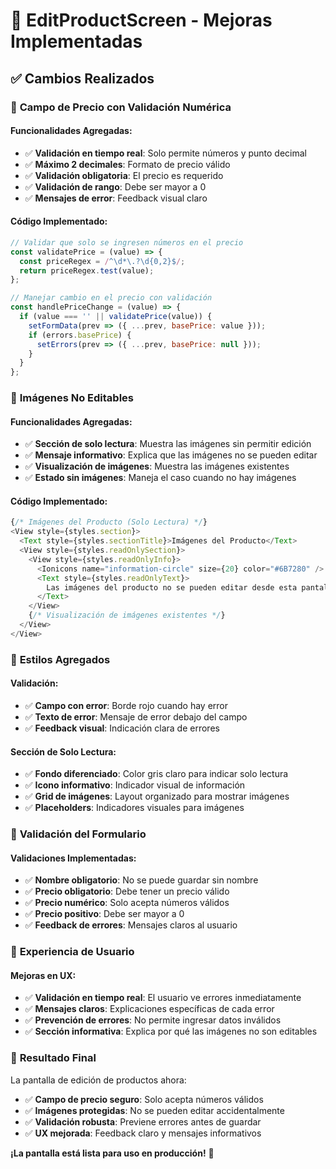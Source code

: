# 📱 EditProductScreen - Mejoras Implementadas

## ✅ Cambios Realizados

### 🔢 **Campo de Precio con Validación Numérica**

#### **Funcionalidades Agregadas:**
- ✅ **Validación en tiempo real**: Solo permite números y punto decimal
- ✅ **Máximo 2 decimales**: Formato de precio válido
- ✅ **Validación obligatoria**: El precio es requerido
- ✅ **Validación de rango**: Debe ser mayor a 0
- ✅ **Mensajes de error**: Feedback visual claro

#### **Código Implementado:**
```javascript
// Validar que solo se ingresen números en el precio
const validatePrice = (value) => {
  const priceRegex = /^\d*\.?\d{0,2}$/;
  return priceRegex.test(value);
};

// Manejar cambio en el precio con validación
const handlePriceChange = (value) => {
  if (value === '' || validatePrice(value)) {
    setFormData(prev => ({ ...prev, basePrice: value }));
    if (errors.basePrice) {
      setErrors(prev => ({ ...prev, basePrice: null }));
    }
  }
};
```

### 🚫 **Imágenes No Editables**

#### **Funcionalidades Agregadas:**
- ✅ **Sección de solo lectura**: Muestra las imágenes sin permitir edición
- ✅ **Mensaje informativo**: Explica que las imágenes no se pueden editar
- ✅ **Visualización de imágenes**: Muestra las imágenes existentes
- ✅ **Estado sin imágenes**: Maneja el caso cuando no hay imágenes

#### **Código Implementado:**
```javascript
{/* Imágenes del Producto (Solo Lectura) */}
<View style={styles.section}>
  <Text style={styles.sectionTitle}>Imágenes del Producto</Text>
  <View style={styles.readOnlySection}>
    <View style={styles.readOnlyInfo}>
      <Ionicons name="information-circle" size={20} color="#6B7280" />
      <Text style={styles.readOnlyText}>
        Las imágenes del producto no se pueden editar desde esta pantalla
      </Text>
    </View>
    {/* Visualización de imágenes existentes */}
  </View>
</View>
```

### 🎨 **Estilos Agregados**

#### **Validación:**
- ✅ **Campo con error**: Borde rojo cuando hay error
- ✅ **Texto de error**: Mensaje de error debajo del campo
- ✅ **Feedback visual**: Indicación clara de errores

#### **Sección de Solo Lectura:**
- ✅ **Fondo diferenciado**: Color gris claro para indicar solo lectura
- ✅ **Icono informativo**: Indicador visual de información
- ✅ **Grid de imágenes**: Layout organizado para mostrar imágenes
- ✅ **Placeholders**: Indicadores visuales para imágenes

### 🔧 **Validación del Formulario**

#### **Validaciones Implementadas:**
- ✅ **Nombre obligatorio**: No se puede guardar sin nombre
- ✅ **Precio obligatorio**: Debe tener un precio válido
- ✅ **Precio numérico**: Solo acepta números válidos
- ✅ **Precio positivo**: Debe ser mayor a 0
- ✅ **Feedback de errores**: Mensajes claros al usuario

### 📱 **Experiencia de Usuario**

#### **Mejoras en UX:**
- ✅ **Validación en tiempo real**: El usuario ve errores inmediatamente
- ✅ **Mensajes claros**: Explicaciones específicas de cada error
- ✅ **Prevención de errores**: No permite ingresar datos inválidos
- ✅ **Sección informativa**: Explica por qué las imágenes no son editables

### 🎯 **Resultado Final**

La pantalla de edición de productos ahora:
- ✅ **Campo de precio seguro**: Solo acepta números válidos
- ✅ **Imágenes protegidas**: No se pueden editar accidentalmente
- ✅ **Validación robusta**: Previene errores antes de guardar
- ✅ **UX mejorada**: Feedback claro y mensajes informativos

**¡La pantalla está lista para uso en producción!** 🎉
